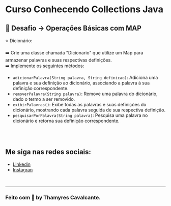 # Curso Conhecendo Collections Java


## 🛒 Desafio -> Operações Básicas com MAP

⭐ Dicionário: 

➡️ Crie uma classe chamada "Dicionario" que utilize um Map para armazenar palavras e suas respectivas definições.<br>
➡️ Implemente os seguintes métodos:

* `adicionarPalavra(String palavra, String definicao)`: Adiciona uma palavra e sua definição ao dicionário, associando a palavra à sua definição correspondente.
* `removerPalavra(String palavra)`: Remove uma palavra do dicionário, dado o termo a ser removido.
* `exibirPalavras()`: Exibe todas as palavras e suas definições do dicionário, mostrando cada palavra seguida de sua respectiva definição.
* `pesquisarPorPalavra(String palavra)`: Pesquisa uma palavra no dicionário e retorna sua definição correspondente.


<br><br>

## Me siga nas redes sociais:
- [Linkedin](https://www.linkedin.com/in/thamyrescavalcante/)
- [Instagran](https://www.instagram.com/thamyres__cavalcante/)

<br>

---

### Feito com 💜 by Thamyres Cavalcante.